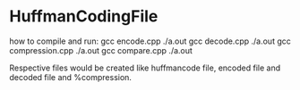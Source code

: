 # HuffmanCodingFile
how to compile and run: gcc encode.cpp ./a.out gcc decode.cpp ./a.out gcc compression.cpp ./a.out gcc compare.cpp ./a.out

Respective files would be created like huffmancode file, encoded file and decoded file and %compression.
